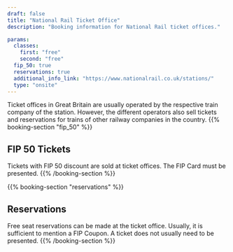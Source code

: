 ```yaml
---
draft: false
title: "National Rail Ticket Office"
description: "Booking information for National Rail ticket offices."

params:
  classes:
    first: "free"
    second: "free"
  fip_50: true
  reservations: true
  additional_info_link: "https://www.nationalrail.co.uk/stations/"
  type: "onsite"
---
```


Ticket offices in Great Britain are usually operated by the respective train company of the station. However, the different operators also sell tickets and reservations for trains of other railway companies in the country.
{{% booking-section "fip_50" %}}

## FIP 50 Tickets

Tickets with FIP 50 discount are sold at ticket offices. The FIP Card must be presented.
{{% /booking-section %}}

{{% booking-section "reservations" %}}

## Reservations

Free seat reservations can be made at the ticket office. Usually, it is sufficient to mention a FIP Coupon. A ticket does not usually need to be presented.
{{% /booking-section %}}
